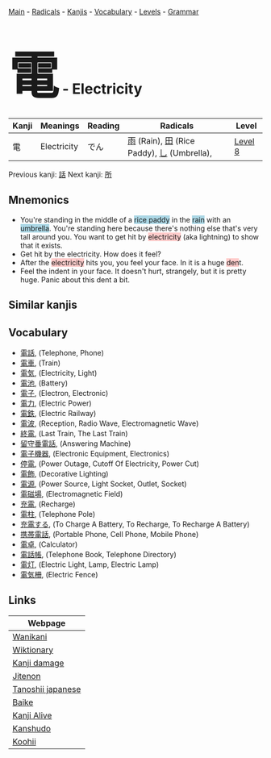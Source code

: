 <style> bigfont {font-size: 100px}</style>
[Main](../index.md) -
[Radicals](../radicals.md) -
[Kanjis](../kanjis.md) -
[Vocabulary](../vocabulary.md) -
[Levels](../levels.md) -
[Grammar](../grammar.md)
# <bigfont> 電</bigfont> - Electricity 

| Kanji | Meanings | Reading | Radicals | Level |
| --- | --- | --- | --- | --- |
| 電 | Electricity | でん | [雨](../radicals/雨.md) (Rain), [田](../radicals/田.md) (Rice Paddy), [乚](../radicals/乚.md) (Umbrella),  | [Level 8](../levels/wk_level8.md) |

Previous kanji: [話](話.md) Next kanji: [所](所.md) 

## Mnemonics
 * You're standing in the middle of a <span style="background-color:#ADD8E6"> rice paddy</span> in the <span style="background-color:#ADD8E6"> rain</span> with an <span style="background-color:#ADD8E6"> umbrella</span>. You're standing here because there's nothing else that's very tall around you. You want to get hit by <span style="background-color:#ffcccb"> electricity</span> (aka lightning) to show that it exists.
* Get hit by the electricity. How does it feel?
* After the <span style="background-color:#ffcccb"> electricity</span> hits you, you feel your face. In it is a huge <span style="background-color:#ffcccb"> den</span>t.
* Feel the indent in your face. It doesn't hurt, strangely, but it is pretty huge. Panic about this dent a bit.


## Similar kanjis
 


## Vocabulary
 * [電話](../vocabulary/電.md), (Telephone, Phone)
* [電車](../vocabulary/電.md), (Train)
* [電気](../vocabulary/電.md), (Electricity, Light)
* [電池](../vocabulary/電.md), (Battery)
* [電子](../vocabulary/電.md), (Electron, Electronic)
* [電力](../vocabulary/電.md), (Electric Power)
* [電鉄](../vocabulary/電.md), (Electric Railway)
* [電波](../vocabulary/電.md), (Reception, Radio Wave, Electromagnetic Wave)
* [終電](../vocabulary/電.md), (Last Train, The Last Train)
* [留守番電話](../vocabulary/電.md), (Answering Machine)
* [電子機器](../vocabulary/電.md), (Electronic Equipment, Electronics)
* [停電](../vocabulary/電.md), (Power Outage, Cutoff Of Electricity, Power Cut)
* [電飾](../vocabulary/電.md), (Decorative Lighting)
* [電源](../vocabulary/電.md), (Power Source, Light Socket, Outlet, Socket)
* [電磁場](../vocabulary/電.md), (Electromagnetic Field)
* [充電](../vocabulary/電.md), (Recharge)
* [電柱](../vocabulary/電.md), (Telephone Pole)
* [充電する](../vocabulary/電.md), (To Charge A Battery, To Recharge, To Recharge A Battery)
* [携帯電話](../vocabulary/電.md), (Portable Phone, Cell Phone, Mobile Phone)
* [電卓](../vocabulary/電.md), (Calculator)
* [電話帳](../vocabulary/電.md), (Telephone Book, Telephone Directory)
* [電灯](../vocabulary/電.md), (Electric Light, Lamp, Electric Lamp)
* [電気柵](../vocabulary/電.md), (Electric Fence)



## Links 

| Webpage |
| --- |
| [Wanikani          ](https://www.wanikani.com/kanji/電) |
| [Wiktionary        ](https://en.wiktionary.org/wiki/電) |
| [Kanji damage      ](http://www.kanjidamage.com/kanji/search?utf8=✓&q=電) |
| [Jitenon           ](https://jitenon.com/kanji/電) |
| [Tanoshii japanese ](https://www.tanoshiijapanese.com/dictionary/kanji.cfm?k=電) |
| [Baike             ](https://baike.baidu.com/item/電) |
| [Kanji Alive       ](https://app.kanjialive.com/電) |
| [Kanshudo          ](https://www.kanshudo.com/searchmn?q=電) |
| [Koohii            ](https://kanji.koohii.com/study/kanji/電) |
